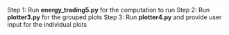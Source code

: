 Step 1: Run **energy_trading5.py** for the computation to run
Step 2: Run **plotter3.py** for the grouped plots
Step 3: Run **plotter4.py** and provide user input for the individual plots
